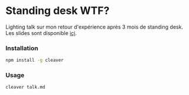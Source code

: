 # Standing desk WTF?

Lighting talk sur mon retour d'expérience après 3 mois de standing desk.
Les slides sont disponible [içi](http://fabienfuret.net/talk/Standing-desk-WTF).

###  Installation

```bash
npm install -g cleaver
```

### Usage

```bash
cleaver talk.md
```
